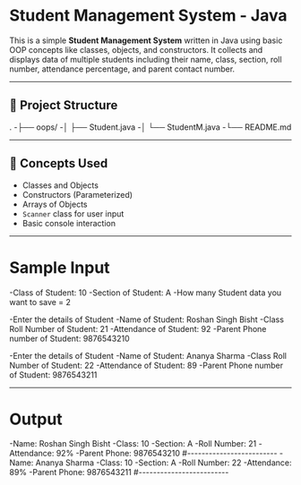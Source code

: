 # Student Management System - Java

This is a simple **Student Management System** written in Java using basic OOP concepts like classes, objects, and constructors. It collects and displays data of multiple students including their name, class, section, roll number, attendance percentage, and parent contact number.

---

## 📂 Project Structure

.
-├── oops/
-│ ├── Student.java
-│ └── StudentM.java
-└── README.md


---

## 🧠 Concepts Used

- Classes and Objects
- Constructors (Parameterized)
- Arrays of Objects
- `Scanner` class for user input
- Basic console interaction

---
# Sample Input


-Class of Student: 10
-Section of Student: A
-How many Student data you want to save = 2

-Enter the details of Student
-Name of Student: Roshan Singh Bisht
-Class Roll Number of Student: 21
-Attendance of Student: 92
-Parent Phone number of Student: 9876543210

-Enter the details of Student
-Name of Student: Ananya Sharma
-Class Roll Number of Student: 22
-Attendance of Student: 89
-Parent Phone number of Student: 9876543211

---

# Output

-Name: Roshan Singh Bisht
-Class: 10
-Section: A
-Roll Number: 21
-Attendance: 92%
-Parent Phone: 9876543210
#-------------------------
-Name: Ananya Sharma
-Class: 10
-Section: A
-Roll Number: 22
-Attendance: 89%
-Parent Phone: 9876543211
#-------------------------


